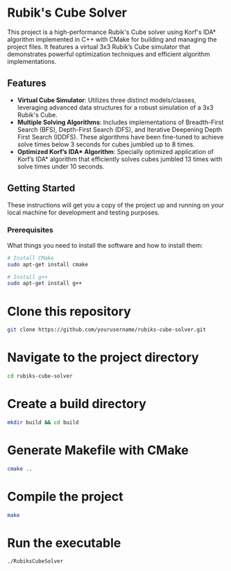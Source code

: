 # Rubik's Cube Solver

This project is a high-performance Rubik's Cube solver using Korf's IDA\* algorithm implemented in C++ with CMake for building and managing the project files. It features a virtual 3x3 Rubik’s Cube simulator that demonstrates powerful optimization techniques and efficient algorithm implementations.

## Features

- **Virtual Cube Simulator**: Utilizes three distinct models/classes, leveraging advanced data structures for a robust simulation of a 3x3 Rubik's Cube.
- **Multiple Solving Algorithms**: Includes implementations of Breadth-First Search (BFS), Depth-First Search (DFS), and Iterative Deepening Depth First Search (IDDFS). These algorithms have been fine-tuned to achieve solve times below 3 seconds for cubes jumbled up to 8 times.
- **Optimized Korf’s IDA\* Algorithm**: Specially optimized application of Korf’s IDA\* algorithm that efficiently solves cubes jumbled 13 times with solve times under 10 seconds.

## Getting Started

These instructions will get you a copy of the project up and running on your local machine for development and testing purposes.

### Prerequisites

What things you need to install the software and how to install them:

```bash
# Install CMake
sudo apt-get install cmake

# Install g++
sudo apt-get install g++
```

# Clone this repository

```bash
git clone https://github.com/yourusername/rubiks-cube-solver.git
```

# Navigate to the project directory

```bash
cd rubiks-cube-solver
```

# Create a build directory

```bash
mkdir build && cd build
```

# Generate Makefile with CMake

```bash
cmake ..
```

# Compile the project

```bash
make
```

# Run the executable

```bash
./RubiksCubeSolver
```
